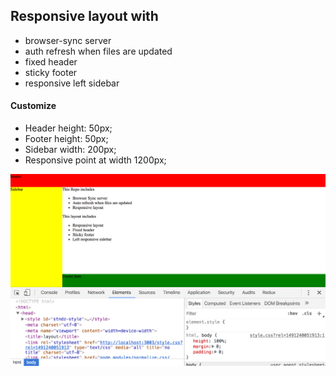 ## Responsive layout with

 * browser-sync server
 * auth refresh when files are updated
 * fixed header
 * sticky footer
 * responsive left sidebar

#### Customize
 * Header height: 50px;
 * Footer height: 50px;
 * Sidebar width: 200px;
 * Responsive point at width 1200px;

 ![Layout](./screenshot.png)

